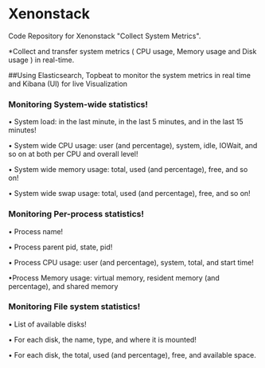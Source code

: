 # Xenonstack
Code Repository for Xenonstack "Collect System Metrics".

*Collect and transfer system metrics ( CPU usage, Memory usage and Disk usage ) in real-time.

##Using Elasticsearch, Topbeat to monitor the system metrics in real time and Kibana (UI) for live Visualization

### Monitoring System-wide statistics!
• System load: in the last minute, in the last 5 minutes, and in the last 15 minutes!

• System wide CPU usage: user (and percentage), system, idle, IOWait, and so on at both per
CPU and overall level!

• System wide memory usage: total, used (and percentage), free, and so on!

• System wide swap usage: total, used (and percentage), free, and so on!

### Monitoring Per-process statistics!
• Process name!

• Process parent pid, state, pid!

• Process CPU usage: user (and percentage), system, total, and start time!

•Process Memory usage: virtual memory, resident memory (and percentage), and shared
memory

### Monitoring File system statistics!
• List of available disks!

• For each disk, the name, type, and where it is mounted!

• For each disk, the total, used (and percentage), free, and available space.
